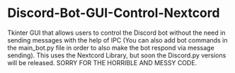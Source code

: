 # Discord-Bot-GUI-Control-Nextcord
Tkinter GUI that allows users to control the Discord bot without the need in sending messages with the help of IPC (You can also add bot commands in the main_bot.py file in order to also make the bot respond via message sending). This uses the Nextcord Library, but soon the Discord.py versions will be released.
SORRY FOR THE HORRIBLE AND MESSY CODE.
